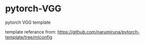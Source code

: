 # pytorch-VGG
pytorch VGG template

template referance from: https://github.com/narumiruna/pytorch-template/tree/mlconfig
